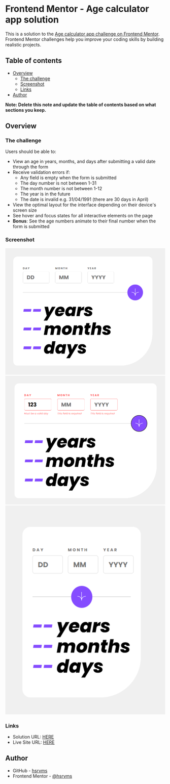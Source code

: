 # Frontend Mentor - Age calculator app solution

This is a solution to the [Age calculator app challenge on Frontend Mentor](https://www.frontendmentor.io/challenges/age-calculator-app-dF9DFFpj-Q). Frontend Mentor challenges help you improve your coding skills by building realistic projects. 

## Table of contents

- [Overview](#overview)
  - [The challenge](#the-challenge)
  - [Screenshot](#screenshot)
  - [Links](#links)
- [Author](#author)


**Note: Delete this note and update the table of contents based on what sections you keep.**

## Overview

### The challenge

Users should be able to:

- View an age in years, months, and days after submitting a valid date through the form
- Receive validation errors if:
  - Any field is empty when the form is submitted
  - The day number is not between 1-31
  - The month number is not between 1-12
  - The year is in the future
  - The date is invalid e.g. 31/04/1991 (there are 30 days in April)
- View the optimal layout for the interface depending on their device's screen size
- See hover and focus states for all interactive elements on the page
- **Bonus**: See the age numbers animate to their final number when the form is submitted

### Screenshot

![](./assets/screenshots/age-calculator.png)
![](./assets/screenshots/age-calculator-error.png)
![](./assets/screenshots/age-calculator-mobile.png)

### Links

- Solution URL: [HERE](https://github.com/hsrvms/fm-age-calculator)
- Live Site URL: [HERE](https://hsrvms.github.io/fm-age-calculator/)

## Author

- GitHub - [hsrvms](https://github.com/hsrvms)
- Frontend Mentor - [@hsrvms](https://www.frontendmentor.io/profile/hsrvms)

